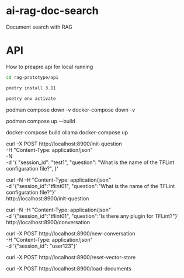 # ai-rag-doc-search
Document search with RAG


# API

How to preapre api for local running

```bash
cd rag-prototype/api

poetry install 3.11

poetry env activate
```


podman compose down -v
docker-compose down -v   


podman compose up --build 


docker-compose build ollama
docker-compose up


curl -X POST http://localhost:8900/init-question \
  -H "Content-Type: application/json" \
  -N \
  -d '{
    "session_id": "test1",
    "question": "What is the name of the TFLint configuration file?",
}'


curl -N -H "Content-Type: application/json" \
  -d '{"session_id":"tflint01", "question":"What is the name of the TFLint configuration file?"}' \
  http://localhost:8900/init-question



curl -N -H "Content-Type: application/json" \
  -d '{"session_id":"tflint01", "question":"Is there any plugin for TFLint?"}' \
  http://localhost:8900/conversation



curl -X POST http://localhost:8900/new-conversation \
    -H "Content-Type: application/json" \
    -d '{"session_id": "user123"}'

curl -X POST http://localhost:8900/reset-vector-store

curl -X POST http://localhost:8900/load-documents